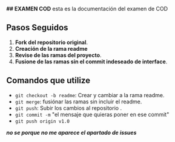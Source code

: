 
**## EXAMEN COD**
esta es la documentación del examen de COD

## Pasos Seguidos

1. **Fork del repositorio original**.
2. **Creación de la rama readme** 
3. **Revise de las ramas del proyecto**.
4. **Fusione de las ramas sin el commit indeseado de interface**.


## Comandos que utilize

- `git checkout -b readme`: Crear y cambiar a la rama readme.
- `git merge`: fusiónar las ramas sin incluir el readme.
- `git push`: Subir los cambios al repositorio .
- `git commit -m` "el mensaje que quieras poner en ese commit"
- `git push origin v1.0`

***no se porque no me aparece el apartado de issues***
